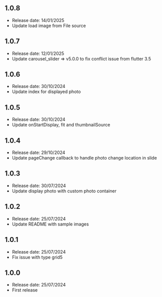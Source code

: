 ## 1.0.8
* Release date: 14/01/2025
* Update load image from File source

## 1.0.7
* Release date: 12/01/2025
* Update carousel_slider => v5.0.0 to fix conflict issue from flutter 3.5

## 1.0.6
* Release date: 30/10/2024
* Update index for displayed photo

## 1.0.5
* Release date: 30/10/2024
* Update onStartDisplay, fit and thumbnailSource

## 1.0.4
* Release date: 29/10/2024
* Update pageChange callback to handle photo change location in slide

## 1.0.3
* Release date: 30/07/2024
* Update display photo with custom photo container

## 1.0.2
* Release date: 25/07/2024
* Update README with sample images

## 1.0.1
* Release date: 25/07/2024
* Fix issue with type grid5

## 1.0.0
* Release date: 25/07/2024
* First release
